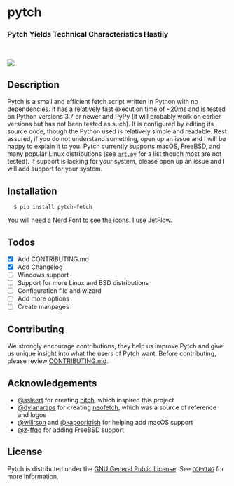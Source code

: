 # pytch

### Pytch Yields Technical Characteristics Hastily

<br/>

![](https://lh3.googleusercontent.com/pw/AIL4fc_Z8qwS2and18m9T_TictE9eg82GOBcLVCsdvM5rJSt1ytndTxPbYtbkLVOrwiVev-Kq19oc5ge2c-dVKi65ec8FOF5__IceoUDGE-tGR0HxpO-Wa-j8peliYgIpedMdh-3SdkB1dNd_kG6uN3YghYH=w577-h811-s-no)

## Description

Pytch is a small and efficient fetch script written in Python with no dependencies. It has a relatively fast execution time of ~20ms and is tested on Python versions 3.7 or newer and PyPy (it will probably work on earlier versions but has not been tested as such). It is configured by editing its source code, though the Python used is relatively simple and readable. Rest assured, if you do not understand something, open up an issue and I will be happy to explain it to you. Pytch currently supports macOS, FreeBSD, and many popular Linux distributions (see [`art.py`](https://github.com/kritdass/pytch/blob/main/src/pytch/art.py) for a list though most are not tested). If support is lacking for your system, please open up an issue and I will add support for your system.

## Installation

```
  $ pip install pytch-fetch
```
You will need a [Nerd Font](https://www.nerdfonts.com/) to see the icons. I use [JetFlow](https://github.com/kritdass/JetFlow).

## Todos

- [x] Add CONTRIBUTING.md
- [x] Add Changelog
- [ ] Windows support
- [ ] Support for more Linux and BSD distributions
- [ ] Configuration file and wizard
- [ ] Add more options
- [ ] Create manpages

## Contributing

We strongly encourage contributions, they help us improve Pytch and give us unique insight into what the users of Pytch want. Before contributing, please review [CONTRIBUTING.md](CONTRIBUTING.md).

## Acknowledgements

- [@ssleert](https://github.com/ssleert) for creating [nitch](https://github.com/ssleert/nitch), which inspired this project
- [@dylanaraps](https://github.com/dylanaraps) for creating [neofetch](https://github.com/dylanaraps/neofetch), which was a source of reference and logos
- [@willrson](https://github.com/willrson) and [@kapoorkrish](https://github.com/kapoorkrish) for helping add macOS support
- [@z-ffqq](https://github.com/z-ffqq) for adding FreeBSD support

## License

Pytch is distributed under the [GNU General Public License](https://www.gnu.org/licenses/.). See [`COPYING`](COPYING) for more information.
